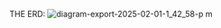 THE ERD:
![diagram-export-2025-02-01-1_42_58-p m](https://github.com/user-attachments/assets/91235301-378e-47ba-8f04-49da51822218)
